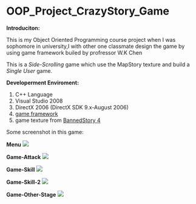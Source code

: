 OOP_Project_CrazyStory_Game
===========================
**Introduciton:**

This is my Object Oriented Programming course project when I was sophomore in university,I with other one classmate design the game by using game framework builed by profressor W.K Chen 

This is a *Side-Scrolling* game which use the MapStory texture and build a *Single User* game.

**Developerment Enviroment:**

1.  C++ Language
2.  Visual Studio 2008
3.  DirectX 2006 (DirectX SDK 9.x-August 2006)
4.  [game framework](http://www.cc.ntut.edu.tw/~wkchen/game/game4.5.zip)
5.  game texture from [BannedStory 4](http://www.maplesimulator.com/programs/bannedstory)

Some screenshot in this game:

**Menu**
![](https://raw.github.com/yi-cheng-kuo/OOP_Project_CrazyStory_Game/master/game%20screenshot/crazyStory.jpg)

**Game-Attack**
![](https://raw.github.com/yi-cheng-kuo/OOP_Project_CrazyStory_Game/master/game%20screenshot/crazyStory4.jpg)

**Game-Skill**
![](https://github.com/yi-cheng-kuo/OOP_Project_CrazyStory_Game/blob/master/game%20screenshot/crazyStory9.jpg?raw=true)

**Game-Skill-2**
![](https://raw.github.com/yi-cheng-kuo/OOP_Project_CrazyStory_Game/master/game%20screenshot/crazyStory11.jpg)

**Game-Other-Stage**
![](https://github.com/yi-cheng-kuo/OOP_Project_CrazyStory_Game/blob/master/game%20screenshot/crazyStory13.jpg?raw=true)

